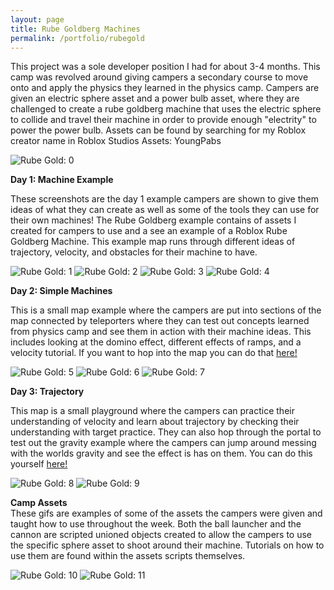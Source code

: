 ```yaml
---
layout: page
title: Rube Goldberg Machines
permalink: /portfolio/rubegold
---
```


This project was a sole developer position I had for about 3-4 months. This camp was revolved around giving campers a secondary course to move onto and apply the physics they learned in the physics camp. Campers are given an electric sphere asset and a power bulb asset, where they are challenged to create a rube goldberg machine that uses the electric sphere to collide and travel their machine in order to provide enough "electrity" to power the power bulb. Assets can be found by searching for my Roblox creator name in Roblox Studios Assets: YoungPabs

![Rube Gold: 0]({{site.baseurl}}/assets/images/portfolio/electric_assets.png)

**Day 1: Machine Example** <br />

These screenshots are the day 1 example campers are shown to give them ideas of what they can create as well as some of the tools they can use for their own machines! The Rube Goldberg example contains of assets I created for campers to use and a see an example of a Roblox Rube Goldberg Machine. This example map runs through different ideas of trajectory, velocity, and obstacles for their machine to have. 

![Rube Gold: 1]({{site.baseurl}}/assets/images/portfolio/RubeGoldberg_Example_1.png)
![Rube Gold: 2]({{site.baseurl}}/assets/images/portfolio/RubeGoldberg_Example_2.png)
![Rube Gold: 3]({{site.baseurl}}/assets/images/portfolio/RubeGoldberg_Example_3.png)
![Rube Gold: 4]({{site.baseurl}}/assets/images/portfolio/RubeGoldberg_Example_4.png)

**Day 2: Simple Machines** <br />

This is a small map example where the campers are put into sections of the map connected by teleporters where they can test out concepts learned from physics camp and see them in action with their machine ideas. This includes looking at the domino effect, different effects of ramps, and a velocity tutorial. If you want to hop into the map you can do that [here!](https://www.roblox.com/games/8323493229/Simple-Machines)

![Rube Gold: 5]({{site.baseurl}}/assets/images/portfolio/Simple_Machines_1.png)
![Rube Gold: 6]({{site.baseurl}}/assets/images/portfolio/Simple_Machines_2.png)
![Rube Gold: 7]({{site.baseurl}}/assets/images/portfolio/Velocity_Example.png)

**Day 3: Trajectory** <br />

This map is a small playground where the campers can practice their understanding of velocity and learn about trajectory by checking their understanding with target practice. They can also hop through the portal to test out the gravity example where the campers can jump around messing with the worlds gravity and see the effect is has on them. You can do this yourself [here!](https://www.roblox.com/games/8323577588/Trajectory-and-Gravity)

![Rube Gold: 8]({{site.baseurl}}/assets/images/portfolio/Trajectory_Example.png)
![Rube Gold: 9]({{site.baseurl}}/assets/images/portfolio/Gravity.png)

**Camp Assets** <br />
These gifs are examples of some of the assets the campers were given and taught how to use throughout the week. Both the ball launcher and the cannon are scripted unioned objects created to allow the campers to use the specific sphere asset to shoot around their machine. Tutorials on how to use them are found within the assets scripts themselves. 

![Rube Gold: 10]({{site.baseurl}}/assets/images/portfolio/BLaunch.gif)
![Rube Gold: 11]({{site.baseurl}}/assets/images/portfolio/Cannon_Asset.gif)
